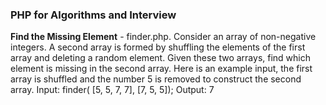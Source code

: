 <h3>PHP for Algorithms and Interview</h3>

**Find the Missing Element** - finder.php.
Consider an array of non-negative integers. A second array is formed by shuffling the elements of the first array and deleting a random element. Given these two arrays, find which element is missing in the second array.
Here is an example input, the first array is shuffled and the number 5 is removed to construct the second array.
Input: finder( \[5, 5, 7, 7\], \[7, 5, 5\]);
Output: 7
